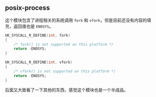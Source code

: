 ## posix-process
这个模块包含了进程相关的系统调用 `fork` 和 `vfork`，但是目前还没有内容的填充，返回值也是 `ENOSYS`。
```c
UK_SYSCALL_R_DEFINE(int, fork)
{
	/* fork() is not supported on this platform */
	return -ENOSYS;
}
  
UK_SYSCALL_R_DEFINE(int, vfork)
{
	/* vfork() is not supported on this platform */
	return -ENOSYS;
}
```
后面又大致看了一下其他的东西，感觉这个模块也是一个半成品。
